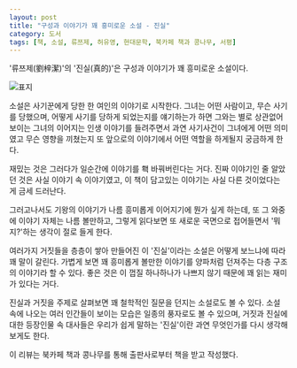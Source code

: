 ```yaml
---
layout: post
title: "구성과 이야기가 꽤 흥미로운 소설 - 진실"
category: 도서
tags: [책, 소설, 류쯔제, 허유영, 현대문학, 북카페 책과 콩나무, 서평]
---
```


'류쯔제(劉梓潔)'의
'진실(真的)'은
구성과 이야기가 꽤 흥미로운 소설이다.

![표지](https://images2.imgbox.com/73/8b/YLIp6w7s_o.jpg)

소설은 사기꾼에게 당한 한 여인의 이야기로 시작한다.
그녀는 어떤 사람이고,
무슨 사기를 당했으며,
어떻게 사기를 당하게 되었는지를 얘기하는가 하면
그와는 별로 상관없어보이는 그녀의 이어지는 인생 이야기를 들려주면서
과연 사기사건이 그녀에게 어떤 의미였고 무슨 영향을 끼쳤는지
또 앞으로의 이야기에서 어떤 역할을 하게될지 궁금하게 한다.

재밌는 것은 그러다가 일순간에 이야기를 홱 바꿔버린다는 거다.
진짜 이야기인 줄 알았던 것은 사실 이야기 속 이야기였고,
이 책이 담고있는 이야기는 사실 다른 것이었다는 게 금세 드러난다.

그러고나서도 기왕의 이야기가 나름 흥미롭게 이어지기에 뭔가 싶게 하는데,
또 그 와중에 이야기 자체는 나름 볼만하고,
그렇게 읽다보면 또 새로운 국면으로 접어들면서 '뭐지?'하는 생각이 절로 들게 한다.

여러가지 거짓들을 층층이 쌓아 만들어진 이 '진실'이라는 소설은
어떻게 보느냐에 따라 꽤 말이 갈린다.
가볍게 보면 꽤 흥미롭게 볼만한 이야기를 양파처럼 던져주는 다층 구조의 이야기라 할 수 있다.
좋은 것은 이 껍질 하나하나가 나쁘지 않기 때문에 꽤 읽는 재미가 있다는 거다.

진실과 거짓을 주제로 살펴보면 꽤 철학적인 질문을 던지는 소설로도 볼 수 있다.
소설 속에 나오는 여러 인간들이 보이는 모습은 일종의 풍자로도 볼 수 있으며,
거짓과 진실에 대한 등장인물 속 대사들은
우리가 쉽게 말하는 '진실'이란 과연 무엇인가를 다시 생각해보게도 한다.



<div class="im im-info">
이 리뷰는 북카페 책과 콩나무를 통해 출판사로부터 책을 받고 작성했다.
</div>
